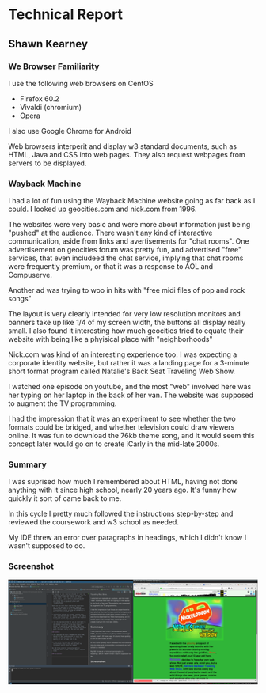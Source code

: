 # Technical Report
## Shawn Kearney

### We Browser Familiarity
I use the following web browsers on CentOS
* Firefox 60.2
* Vivaldi (chromium)
* Opera

I also use Google Chrome for Android

Web browsers interperit and display w3 standard documents, such as HTML, Java and CSS into web pages. They also request webpages from servers to be displayed.

### Wayback Machine
I had a lot of fun using the Wayback Machine website going as far back as I could. I looked up geocities.com and nick.com from 1996.

The websites were very basic and were more about information just being "pushed" at the audience. There wasn't any kind of interactive communication, aside from links and avertisements for "chat rooms". One advertisement on geocities forum was pretty fun, and advertised "free" services, that even includeed the chat service, implying that chat rooms were frequently premium, or that it was a response to AOL and Compuserve.

Another ad was trying to woo in hits with "free midi files of pop and rock songs"

The layout is very clearly intended for very low resolution monitors and banners take up like 1/4 of my screen width, the buttons all display really small. I also found it interesting how much geocities tried to equate their website with being like a phyisical place with "neighborhoods"

Nick.com was kind of an interesting experience too. I was expecting a corporate identity website, but rather it was a landing page for a 3-minute short format program called Natalie's Back Seat Traveling Web Show.

I watched one episode on youtube, and the most "web" involved here was her typing on her laptop in the back of her van. The website was supposed to augment the TV programming.

I had the impression that it was an experiment to see whether the two formats could be bridged, and whether television could draw viewers online. It was fun to download the 76kb theme song, and it would seem this concept later would go on to create iCarly in the mid-late 2000s.

### Summary

I was suprised how much I remembered about HTML, having not done anything with it since high school, nearly 20 years ago. It's funny how quickly it sort of came back to me.

In this cycle I pretty much followed the instructions step-by-step and reviewed the coursework and w3 school as needed.

My IDE threw an error over paragraphs in headings, which I didn't know I wasn't supposed to do.

### Screenshot

![screenshot](images/screenshot.png)